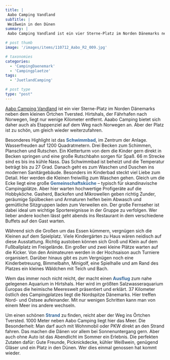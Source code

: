 ```yaml
---
title: |
 Aabo Camping Vandland
subTitle: |
 Weißwein in den Dünen
summary: |
 Aabo Camping Vandland ist ein vier Sterne-Platz im Norden Dänemarks neben dem kleinen Örtchen Tversted. Hirtshals, der Fährhafen nach Norwegen, liegt nur wenige Kilometer entfernt. Aaabo Camping bietet sich daher auch als Etappenziel auf dem Weg nach Norwegen an. Aber der Platz ist zu schön, um gleich wieder weiterzufahren.

# post thumb
image: '/images/items/110712_Aabo_R2_009.jpg'

# taxonomies
categories: 
  - 'CampingDaenemark'
  - 'Campingplaetze'
tags:
  - 'JuetlandCamping'

# post type
type: "post"
---
```


[Aabo Camping Vandland](http://caravaningreisen.de/LinkClick.aspx?link=http%3a%2f%2fde.aabo-camping.dk%2f&tabid=683&portalid=5&mid=1662) ist ein vier Sterne-Platz im Norden Dänemarks neben dem kleinen Örtchen Tversted. Hirtshals, der Fährhafen nach Norwegen, liegt nur wenige Kilometer entfernt. Aaabo Camping bietet sich daher auch als Etappenziel auf dem Weg nach Norwegen an. Aber der Platz ist zu schön, um gleich wieder weiterzufahren.  

Besonderes Highlight ist das <span style="color: rgb(51, 102, 153);">**Schwimmbad**</span>, im Zentrum der Anlage. Wasserfreuden auf 1200 Quadratmetern. Drei Becken zum Schimmen, Planschen und Rutschen. Ein Kletterturm von dem die Kinder gern direkt in Becken springen und eine große Rutschbahn sorgen für Spaß. 66 m Strecke sind es bis ins kühle Nass. Das Schwimmbad ist beheizt und die Temperatur beträgt bis zu 27 Grad. Danach geht es zum Waschen und Duschen ins modernen Sanitärgebäude. Besonders im Kinderbad steckt viel Liebe zum Detail. Hier werden die Kleinen freiwillig zum Waschen gehen. Gleich um die Ecke liegt eine große <span style="color: rgb(51, 102, 153);">**Gemeinschaftsküche**</span> – typisch für skandinavische Campingplätze. Aber hier warten hochwertige Profigeräte auf die Hobbyköche. Gasherd, Backofen und Mikrowellen geben richtig Zunder, geräumige Spülbecken und Armaturen helfen beim Abwasch und gemütliche Sitzgruppen laden zum Verweilen ein. Der große Fernseher ist dabei ideal um wichtige Sportereignisse in der Gruppe zu verfolgen. Wer lieber andere kochen lässt geht abends ins Restaurant in dem verschiedene Buffets auf den Gast warten.  

Während sich die Großen um das Essen kümmern, vergnügen sich die Kleinen auf dem Spielplatz. Viele Kindergärten zu Haus wären neidisch auf diese Ausstattung. Richtig austoben können sich Groß und Klein auf dem Fußballplatz im Freigelände. Ein großer und zwei kleine Plätze warten auf die Kicker. Von den Animateuren werden in der Hochsaison auch Turniere organisiert. Darüber hinaus gibt es zum Vergnügen noch eine Kinderbetreuung, Bimmelbahn, Minigolf, eine Spielhalle und am Rand des Platzes ein kleines Wäldchen mit Teich und Bach.  

Wem das immer noch nicht reicht, der macht einen<span style="color: rgb(51, 102, 153);"> **Ausflug** </span>zum nahe gelegenen Aquarium in Hirtshals. Hier wird im größten Salzwasseraquarium Europas die heimische Meereswelt präsentiert und erklärt. 37 Kilometer östlich des Campingplatzes liegt die Nordspitze Dänemarks. Hier treffen Nord- und Ostsee aufeinander. Mit nur wenigen Schritten kann man von einem Meer ins andere wechseln.  

Um einen schönen <span style="color: rgb(51, 102, 153);">**Strand**</span> zu finden, reicht aber der Weg ins Örtchen Tversted. 1000 Meter neben Aabo Camping liegt hier das Meer. Die Besonderheit: Man darf auch mit Wohnmobil oder PKW direkt an den Strand fahren. Das machen die Dänen vor allem bei Sonnenuntergang gern. Aber auch ohne Auto ist das Abendlicht im Sommer ein Erlebnis. Die perfekten Zutaten dafür: Gute Freunde, Picknickdecke, kühler Weißwein, genügend Gläser und ein Platz in den Dünen. Wer dies einmal genossen hat kommt wieder.